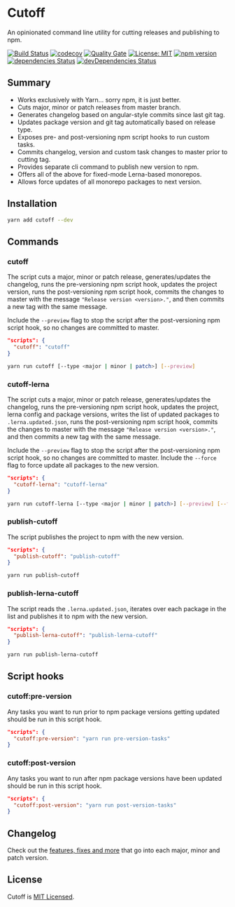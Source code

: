 # Cutoff

An opinionated command line utility for cutting releases and publishing to npm.

[![Build Status](https://travis-ci.org/bad-batch/cutoff.svg?branch=master)](https://travis-ci.org/bad-batch/cutoff)
[![codecov](https://codecov.io/gh/bad-batch/cutoff/branch/master/graph/badge.svg)](https://codecov.io/gh/bad-batch/cutoff)
[![Quality Gate](https://sonarcloud.io/api/project_badges/measure?project=sonarqube%3Acutoff&metric=alert_status)](https://sonarcloud.io/dashboard?id=sonarqube%3Acutoff)
[![License: MIT](https://img.shields.io/badge/License-MIT-yellow.svg)](LICENSE)
[![npm version](https://badge.fury.io/js/cutoff.svg)](https://badge.fury.io/js/cutoff)
[![dependencies Status](https://david-dm.org/bad-batch/cutoff/status.svg)](https://david-dm.org/bad-batch/cutoff)
[![devDependencies Status](https://david-dm.org/bad-batch/cutoff/dev-status.svg)](https://david-dm.org/bad-batch/cutoff?type=dev)

## Summary

* Works exclusively with Yarn... sorry npm, it is just better.
* Cuts major, minor or patch releases from master branch.
* Generates changelog based on angular-style commits since last git tag.
* Updates package version and git tag automatically based on release type.
* Exposes pre- and post-versioning npm script hooks to run custom tasks.
* Commits changelog, version and custom task changes to master prior to cutting tag.
* Provides separate cli command to publish new version to npm.
* Offers all of the above for fixed-mode Lerna-based monorepos.
* Allows force updates of all monorepo packages to next version.

## Installation

```bash
yarn add cutoff --dev
```

## Commands

### cutoff

The script cuts a major, minor or patch release, generates/updates the changelog, runs the pre-versioning
npm script hook, updates the project version, runs the post-versioning npm script hook, commits the changes to master
with the message `"Release version <version>."`, and then commits a new tag with the same message.

Include the `--preview` flag to stop the script after the post-versioning npm script hook, so no changes are
committed to master.

```json
"scripts": {
  "cutoff": "cutoff"
}
```

```bash
yarn run cutoff [--type <major | minor | patch>] [--preview]
```

### cutoff-lerna

The script cuts a major, minor or patch release, generates/updates the changelog, runs the pre-versioning npm script
hook, updates the project, lerna config and package versions, writes the list of updated packages to
`.lerna.updated.json`, runs the post-versioning npm script hook, commits the changes to master with the message
`"Release version <version>."`, and then commits a new tag with the same message.

Include the `--preview` flag to stop the script after the post-versioning npm script hook, so no changes are
committed to master. Include the `--force` flag to force update all packages to the new version.

```json
"scripts": {
  "cutoff-lerna": "cutoff-lerna"
}
```

```bash
yarn run cutoff-lerna [--type <major | minor | patch>] [--preview] [--force]
```

### publish-cutoff

The script publishes the project to npm with the new version.

```json
"scripts": {
  "publish-cutoff": "publish-cutoff"
}
```

```bash
yarn run publish-cutoff
```

### publish-lerna-cutoff

The script reads the `.lerna.updated.json`, iterates over each package in the list and publishes it to npm with the
new version.

```json
"scripts": {
  "publish-lerna-cutoff": "publish-lerna-cutoff"
}
```

```bash
yarn run publish-lerna-cutoff
```

## Script hooks

### cutoff:pre-version

Any tasks you want to run prior to npm package versions getting updated should be run in this script hook.

```json
"scripts": {
  "cutoff:pre-version": "yarn run pre-version-tasks"
}
```

### cutoff:post-version

Any tasks you want to run after npm package versions have been updated should be run in this script hook.

```json
"scripts": {
  "cutoff:post-version": "yarn run post-version-tasks"
}
```

## Changelog

Check out the [features, fixes and more](CHANGELOG.md) that go into each major, minor and patch version.

## License

Cutoff is [MIT Licensed](LICENSE).
